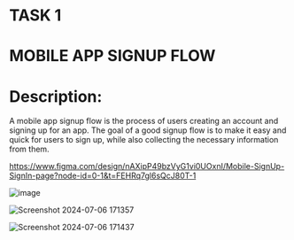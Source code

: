 # TASK 1
# MOBILE APP SIGNUP FLOW

# Description:
A mobile app signup flow is the process of users creating an account and signing up for an
app. The goal of a good signup flow is to make it easy and quick for users to sign up, while
also collecting the necessary information from them.

https://www.figma.com/design/nAXipP49bzVyG1vi0UOxnI/Mobile-SignUp-SignIn-page?node-id=0-1&t=FEHRq7gl6sQcJ80T-1


![image](https://github.com/Aryaa-Prangya/CodSoft-Tasks/assets/138790828/4a535c71-ac42-4b7c-a7aa-7786b812bb8c)




![Screenshot 2024-07-06 171357](https://github.com/Aryaa-Prangya/CodSoft-Tasks/assets/138790828/39ab5a29-5775-41e7-8611-b88ff2259287)






![Screenshot 2024-07-06 171437](https://github.com/Aryaa-Prangya/CodSoft-Tasks/assets/138790828/2b3a1c2b-3831-4791-910e-8b5b47019a44)

